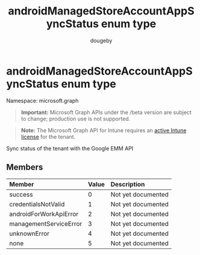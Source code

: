 ﻿---
title: "androidManagedStoreAccountAppSyncStatus enum type"
description: "Sync status of the tenant with the Google EMM API"
author: "dougeby"
localization_priority: Normal
ms.prod: "intune"
doc_type: enumPageType
---

# androidManagedStoreAccountAppSyncStatus enum type

Namespace: microsoft.graph

> **Important:** Microsoft Graph APIs under the /beta version are subject to change; production use is not supported.

> **Note:** The Microsoft Graph API for Intune requires an [active Intune license](https://go.microsoft.com/fwlink/?linkid=839381) for the tenant.

Sync status of the tenant with the Google EMM API

## Members

| Member                 | Value | Description        |
| :--------------------- | :---- | :----------------- |
| success                | 0     | Not yet documented |
| credentialsNotValid    | 1     | Not yet documented |
| androidForWorkApiError | 2     | Not yet documented |
| managementServiceError | 3     | Not yet documented |
| unknownError           | 4     | Not yet documented |
| none                   | 5     | Not yet documented |
